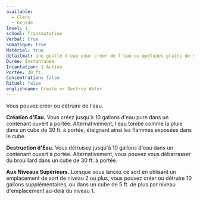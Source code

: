 ```yaml
---
available:
  - Clerc
  - Druide
level: 1
school: Transmutation
Verbal: true
Somatique: true
Matériel: true
detailmat: Une goutte d'eau pour créer de l'eau ou quelques grains de sable pour en détruire
Durée: Instantanée
Incantation: 1 Action
Portée: 30 ft.
Concentration: false
Rituel: false
englishname: Create or Destroy Water
---
```

Vous pouvez créer ou détruire de l'eau.

**Création d'Eau.** Vous créez jusqu'à 10 gallons d'eau pure dans un contenant ouvert à portée. Alternativement, l'eau tombe comme la pluie dans un cube de 30 ft. à portée, éteignant ainsi les flammes exposées dans le cube.

**Destruction d'Eau.** Vous détruisez jusqu'à 10 gallons d'eau dans un contenant ouvert à portée. Alternativement, vous pouvez vous débarrasser du brouillard dans un cube de 30 ft. à portée.

**Aux Niveaux Supérieurs.** Lorsque vous lancez ce sort en utilisant un emplacement de sort de niveau 2 ou plus, vous pouvez créer ou détruire 10 gallons supplémentaires, ou dans un cube de 5 ft. de plus par niveau d'emplacement au-delà du niveau 1.
